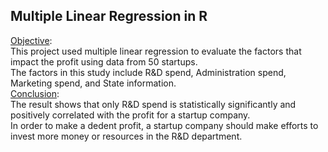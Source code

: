 ## Multiple Linear Regression in R
<ins>Objective</ins>:</br>
This project used multiple linear regression to evaluate the factors that impact the profit using data from 50 startups.\
The factors in this study include R&D spend, Administration spend, Marketing spend, and State information.\
<ins>Conclusion</ins>:</br>
The result shows that only R&D spend is statistically significantly and positively correlated with the profit for a startup company.\
In order to make a dedent profit, a startup company should make efforts to invest more money or resources in the R&D department.
